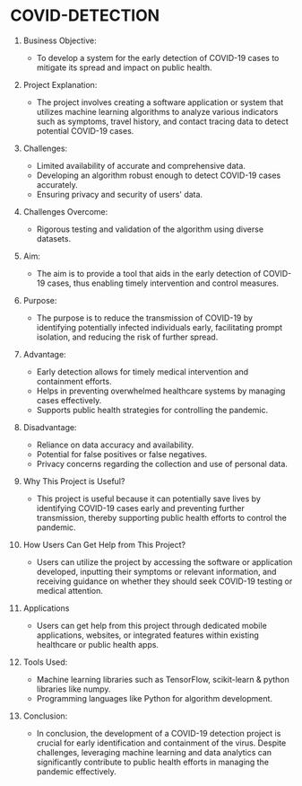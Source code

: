# COVID-DETECTION
1. Business Objective:
   - To develop a system for the early detection of COVID-19 cases to mitigate its spread and impact on public health.

2. Project Explanation:
   - The project involves creating a software application or system that utilizes machine learning algorithms to analyze various indicators such as symptoms, travel history, and contact tracing data to detect potential COVID-19 cases.

3. Challenges:
   - Limited availability of accurate and comprehensive data.
   - Developing an algorithm robust enough to detect COVID-19 cases accurately.
   - Ensuring privacy and security of users' data.

4. Challenges Overcome:
   - Rigorous testing and validation of the algorithm using diverse datasets.

5. Aim:
   - The aim is to provide a tool that aids in the early detection of COVID-19 cases, thus enabling timely intervention and control measures.

6. Purpose:
   - The purpose is to reduce the transmission of COVID-19 by identifying potentially infected individuals early, facilitating prompt isolation, and reducing the risk of further spread.

7. Advantage:
   - Early detection allows for timely medical intervention and containment efforts.
   - Helps in preventing overwhelmed healthcare systems by managing cases effectively.
   - Supports public health strategies for controlling the pandemic.

8. Disadvantage:
   - Reliance on data accuracy and availability.
   - Potential for false positives or false negatives.
   - Privacy concerns regarding the collection and use of personal data.

9. Why This Project is Useful?
   - This project is useful because it can potentially save lives by identifying COVID-19 cases early and preventing further transmission, thereby supporting public health efforts to control the pandemic.

10. How Users Can Get Help from This Project?
    - Users can utilize the project by accessing the software or application developed, inputting their symptoms or relevant information, and receiving guidance on whether they should seek COVID-19 testing or medical attention.

11. Applications 
    - Users can get help from this project through dedicated mobile applications, websites, or integrated features within existing healthcare or public health apps.

12. Tools Used:
    - Machine learning libraries such as TensorFlow, scikit-learn & python libraries like numpy.
    - Programming languages like Python for algorithm development.

13. Conclusion:
    - In conclusion, the development of a COVID-19 detection project is crucial for early identification and containment of the virus. Despite challenges, leveraging machine learning and data analytics can significantly contribute to public health efforts in managing the pandemic effectively.
